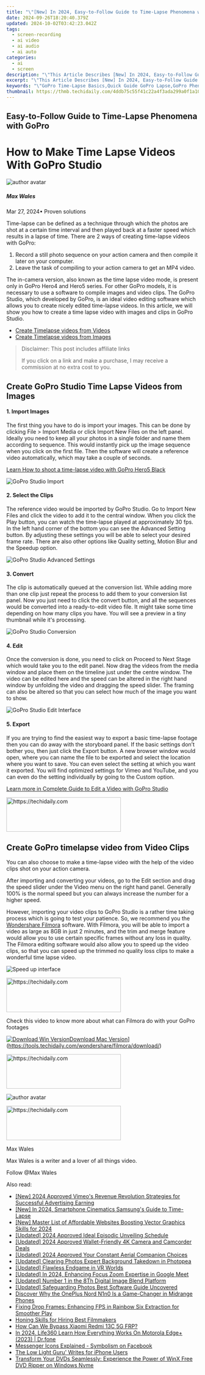 ```yaml
---
title: "\"[New] In 2024, Easy-to-Follow Guide to Time-Lapse Phenomena with GoPro\""
date: 2024-09-26T18:20:40.379Z
updated: 2024-10-02T03:42:23.042Z
tags: 
  - screen-recording
  - ai video
  - ai audio
  - ai auto
categories: 
  - ai
  - screen
description: "\"This Article Describes [New] In 2024, Easy-to-Follow Guide to Time-Lapse Phenomena with GoPro\""
excerpt: "\"This Article Describes [New] In 2024, Easy-to-Follow Guide to Time-Lapse Phenomena with GoPro\""
keywords: "\"GoPro Time-Lapse Basics,Quick Guide GoPro Lapse,GoPro Phenomenon Guide,Simple Time-Lapse Tutorial,GoPro Photography Techniques,Creating GoPro Timelapse,Easy GoPro Time-Lapse Setup\""
thumbnail: https://thmb.techidaily.com/4ddb75c55f41c22a4f3ada299a0f1a1093c8ca9e10e43f8a8e61a1ff732d1283.jpg
---
```


## Easy-to-Follow Guide to Time-Lapse Phenomena with GoPro

# How to Make Time Lapse Videos With GoPro Studio

![author avatar](https://images.wondershare.com/filmora/article-images/max-wales-author.jpg)

##### Max Wales

 Mar 27, 2024• Proven solutions

Time-lapse can be defined as a technique through which the photos are shot at a certain time interval and then played back at a faster speed which results in a lapse of time. There are 2 ways of creating time-lapse videos with GoPro:

1. Record a still photo sequence on your action camera and then compile it later on your computer.
2. Leave the task of compiling to your action camera to get an MP4 video.

The in-camera version, also known as the time lapse video mode, is present only in GoPro Hero4 and Hero5 series. For other GoPro models, it is necessary to use a software to compile images and video clips. The GoPro Studio, which developed by GoPro, is an ideal video editing software which allows you to create nicely edited time-lapse videos. In this article, we will show you how to create a time lapse video with images and clips in GoPro Studio.

* [Create Timelapse videos from Videos](#part1)
* [Create Timelapse videos from Images](#part2)

>  Disclaimer: This post includes affiliate links
>
>  If you click on a link and make a purchase, I may receive a commission at no extra cost to you.
>

## Create GoPro Studio Time Lapse Videos from Images

#### **1. Import Images**

The first thing you have to do is import your images. This can be done by clicking File > Import Media or click Import New Files on the left panel. Ideally you need to keep all your photos in a single folder and name them according to sequence. This would instantly pick up the image sequence when you click on the first file. Then the software will create a reference video automatically, which may take a couple of seconds.

[Learn How to shoot a time-lapse video with GoPro Hero5 Black](https://tools.techidaily.com/wondershare/filmora/download/)

![GoPro Studio Import](https://images.wondershare.com/filmora/article-images/import-gopro-studio.jpg)

#### **2. Select the Clips**

The reference video would be imported by GoPro Studio. Go to Import New Files and click the video to add it to the central window. When you click the Play button, you can watch the time-lapse played at approximately 30 fps. In the left hand corner of the bottom you can see the Advanced Setting button. By adjusting these settings you will be able to select your desired frame rate. There are also other options like Quality setting, Motion Blur and the Speedup option.

![GoPro Studio Advanced Settings](https://images.wondershare.com/filmora/article-images/advanced-settings-gopro-studio.jpg)

#### **3. Convert**

The clip is automatically queued at the conversion list. While adding more than one clip just repeat the process to add them to your conversion list panel. Now you just need to click the convert button, and all the sequences would be converted into a ready-to-edit video file. It might take some time depending on how many clips you have. You will see a preview in a tiny thumbnail while it's processing.

![GoPro Studio Conversion](https://images.wondershare.com/filmora/article-images/edit-video-with-gopro-studio-4.jpg)

#### **4. Edit**

Once the conversion is done, you need to click on Proceed to Next Stage which would take you to the edit panel. Now drag the videos from the media window and place them on the timeline just under the centre window. The video can be edited here and the speed can be altered in the right hand window by unfolding the video and dragging the speed slider. The framing can also be altered so that you can select how much of the image you want to show.

![GoPro Studio Edit Interface](https://images.wondershare.com/filmora/article-images/edit-interface-gopro-studio.jpg)

#### **5. Export**

If you are trying to find the easiest way to export a basic time-lapse footage then you can do away with the storyboard panel. If the basic settings don’t bother you, then just click the Export button. A new browser window would open, where you can name the file to be exported and select the location where you want to save. You can even select the setting at which you want it exported. You will find optimized settings for Vimeo and YouTube, and you can even do the setting individually by going to the Custom option.

[Learn more in Complete Guide to Edit a Video with GoPro Studio](https://tools.techidaily.com/wondershare/filmora/download/)

<!-- affiliate ads begin -->
<a href="https://aligracehair.sjv.io/c/5597632/1918661/19272" target="_top" id="1918661">
  <img src="//a.impactradius-go.com/display-ad/19272-1918661" border="0" alt="https://techidaily.com" width="300" height="90"/>
</a>
<img height="0" width="0" src="https://aligracehair.sjv.io/i/5597632/1918661/19272" style="position:absolute;visibility:hidden;" border="0" />
<!-- affiliate ads end -->

## Create GoPro timelapse video from Video Clips

You can also choose to make a time-lapse video with the help of the video clips shot on your action camera.

After importing and converting your videos, go to the Edit section and drag the speed slider under the Video menu on the right hand panel. Generally 100% is the normal speed but you can always increase the number for a higher speed.

However, importing your video clips to GoPro Studio is a rather time taking process which is going to test your patience. So, we recommend you the [Wondershare Filmora](https://tools.techidaily.com/wondershare/filmora/download/) software. With Filmora, you will be able to import a video as large as 8GB in just 2 minutes, and the trim and merge feature would allow you to use certain specific frames without any loss in quality. The Filmora editing software would also allow you to speed up the video clips, so that you can speed up the trimmed no quality loss clips to make a wonderful time lapse video.

![Speed up interface](https://images.wondershare.com/filmora/article-images/speed-effect-speed-add-marker.png)

<!-- affiliate ads begin -->
<a href="https://aligracehair.sjv.io/c/5597632/2087234/19272" target="_top" id="2087234">
  <img src="//a.impactradius-go.com/display-ad/19272-2087234" border="0" alt="https://techidaily.com" width="300" height="90"/>
</a>
<img height="0" width="0" src="https://aligracehair.sjv.io/i/5597632/2087234/19272" style="position:absolute;visibility:hidden;" border="0" />
<!-- affiliate ads end -->

Check this video to know more about what can Filmora do with your GoPro footages

[![Download Win Version](https://images.wondershare.com/filmora/guide/download-btn-win.jpg)](https://tools.techidaily.com/wondershare/filmora/download/)[Download Mac Version](https://images.wondershare.com/filmora/guide/download-btn-mac.jpg)](https://tools.techidaily.com/wondershare/filmora/download/)

<!-- affiliate ads begin -->
<a href="https://aligracehair.sjv.io/c/5597632/1972679/19272" target="_top" id="1972679">
  <img src="//a.impactradius-go.com/display-ad/19272-1972679" border="0" alt="https://techidaily.com" width="300" height="90"/>
</a>
<img height="0" width="0" src="https://aligracehair.sjv.io/i/5597632/1972679/19272" style="position:absolute;visibility:hidden;" border="0" />
<!-- affiliate ads end -->

![author avatar](https://images.wondershare.com/filmora/article-images/max-wales-author.jpg)

<!-- affiliate ads begin -->
<a href="https://aligracehair.sjv.io/c/5597632/2027162/19272" target="_top" id="2027162">
  <img src="//a.impactradius-go.com/display-ad/19272-2027162" border="0" alt="https://techidaily.com" width="300" height="90"/>
</a>
<img height="0" width="0" src="https://aligracehair.sjv.io/i/5597632/2027162/19272" style="position:absolute;visibility:hidden;" border="0" />
<!-- affiliate ads end -->

Max Wales

Max Wales is a writer and a lover of all things video.

Follow @Max Wales


<ins class="adsbygoogle"
     style="display:block"
     data-ad-format="autorelaxed"
     data-ad-client="ca-pub-7571918770474297"
     data-ad-slot="1223367746"></ins>



<ins class="adsbygoogle"
     style="display:block"
     data-ad-client="ca-pub-7571918770474297"
     data-ad-slot="8358498916"
     data-ad-format="auto"
     data-full-width-responsive="true"></ins>


<span class="atpl-alsoreadstyle">Also read:</span>
<div><ul>
<li><a href="https://vimeo-videos.techidaily.com/new-2024-approved-vimeos-revenue-revolution-strategies-for-successful-advertising-earning/"><u>[New] 2024 Approved Vimeo's Revenue Revolution Strategies for Successful Advertising Earning</u></a></li>
<li><a href="https://article-helps.techidaily.com/new-in-2024-smartphone-cinematics-samsungs-guide-to-time-lapse/"><u>[New] In 2024, Smartphone Cinematics Samsung's Guide to Time-Lapse</u></a></li>
<li><a href="https://article-helps.techidaily.com/new-master-list-of-affordable-websites-boosting-vector-graphics-skills-for-2024/"><u>[New] Master List of Affordable Websites Boosting Vector Graphics Skills for 2024</u></a></li>
<li><a href="https://article-helps.techidaily.com/updated-2024-approved-ideal-episodic-unveiling-schedule/"><u>[Updated] 2024 Approved Ideal Episodic Unveiling Schedule</u></a></li>
<li><a href="https://article-helps.techidaily.com/updated-2024-approved-wallet-friendly-4k-camera-and-camcorder-deals/"><u>[Updated] 2024 Approved Wallet-Friendly 4K Camera and Camcorder Deals</u></a></li>
<li><a href="https://article-helps.techidaily.com/updated-2024-approved-your-constant-aerial-companion-choices/"><u>[Updated] 2024 Approved Your Constant Aerial Companion Choices</u></a></li>
<li><a href="https://article-files.techidaily.com/updated-clearing-photos-expert-background-takedown-in-photopea/"><u>[Updated] Clearing Photos Expert Background Takedown in Photopea</u></a></li>
<li><a href="https://fox-cloud.techidaily.com/updated-flawless-endgame-in-vr-worlds/"><u>[Updated] Flawless Endgame in VR Worlds</u></a></li>
<li><a href="https://article-helps.techidaily.com/updated-in-2024-enhancing-focus-zoom-expertise-in-google-meet/"><u>[Updated] In 2024, Enhancing Focus Zoom Expertise in Google Meet</u></a></li>
<li><a href="https://article-helps.techidaily.com/updated-number-1-in-the-8th-digital-image-blend-platform/"><u>[Updated] Number 1 in the 8Th Digital Image Blend Platform</u></a></li>
<li><a href="https://article-helps.techidaily.com/updated-safeguarding-photos-best-software-guide-uncovered/"><u>[Updated] Safeguarding Photos Best Software Guide Uncovered</u></a></li>
<li><a href="https://buynow-reviews.techidaily.com/discover-why-the-oneplus-nord-n1n0-is-a-game-changer-in-midrange-phones/"><u>Discover Why the OnePlus Nord N1n0 Is a Game-Changer in Midrange Phones</u></a></li>
<li><a href="https://win-blog.techidaily.com/fixing-drop-frames-enhancing-fps-in-rainbow-six-extraction-for-smoother-play/"><u>Fixing Drop Frames: Enhancing FPS in Rainbow Six Extraction for Smoother Play</u></a></li>
<li><a href="https://extra-resources.techidaily.com/honing-skills-for-hiring-best-filmmakers/"><u>Honing Skills for Hiring Best Filmmakers</u></a></li>
<li><a href="https://bypass-frp.techidaily.com/how-can-we-bypass-xiaomi-redmi-13c-5g-frp-by-drfone-android/"><u>How Can We Bypass Xiaomi Redmi 13C 5G FRP?</u></a></li>
<li><a href="https://phone-solutions.techidaily.com/in-2024-life360-learn-how-everything-works-on-motorola-edgeplus-2023-drfone-by-drfone-virtual-android/"><u>In 2024, Life360 Learn How Everything Works On Motorola Edge+ (2023) | Dr.fone</u></a></li>
<li><a href="https://facebook.techidaily.com/messenger-icons-explained-symbolism-on-facebook/"><u>Messenger Icons Explained - Symbolism on Facebook</u></a></li>
<li><a href="https://article-helps.techidaily.com/the-low-light-guru-writes-for-iphone-users/"><u>The Low Light Guru' Writes for iPhone Users</u></a></li>
<li><a href="https://some-knowledge.techidaily.com/transform-your-dvds-seamlessly-experience-the-power-of-winx-free-dvd-ripper-on-windows-nvme/"><u>Transform Your DVDs Seamlessly: Experience the Power of WinX Free DVD Ripper on Windows Nvme</u></a></li>
</ul></div>

